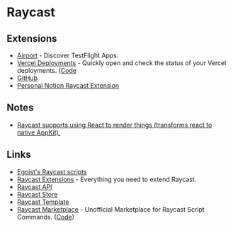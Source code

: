 # Raycast

## Extensions

* [Airport](https://www.raycast.com/siddharthsharma94/airport) - Discover TestFlight Apps.
* [Vercel Deployments](https://www.raycast.com/matt/vercast) - Quickly open and check the status of your Vercel deployments. ([Code](https://github.com/gleich/vercast)
* [GitHub](https://github.com/jclem/raycast-github)
* [Personal Notion Raycast Extension](https://github.com/jclem/raycast-notion)

## Notes

* [Raycast supports using React to render things (transforms react to native AppKit).](https://developers.raycast.com/faq)

## Links

* [Egoist's Raycast scripts](https://github.com/egoist/raycast-scripts)
* [Raycast Extensions](https://github.com/raycast/extensions) - Everything you need to extend Raycast.
* [Raycast API](https://developers.raycast.com)
* [Raycast Store](https://www.raycast.com/store)
* [Raycast Template](https://github.com/jclem/raycast-template)
* [Raycast Marketplace](https://scriptcommands.com) - Unofficial Marketplace for Raycast Script Commands. ([Code](https://github.com/Pondorasti/raycast-marketplace))
